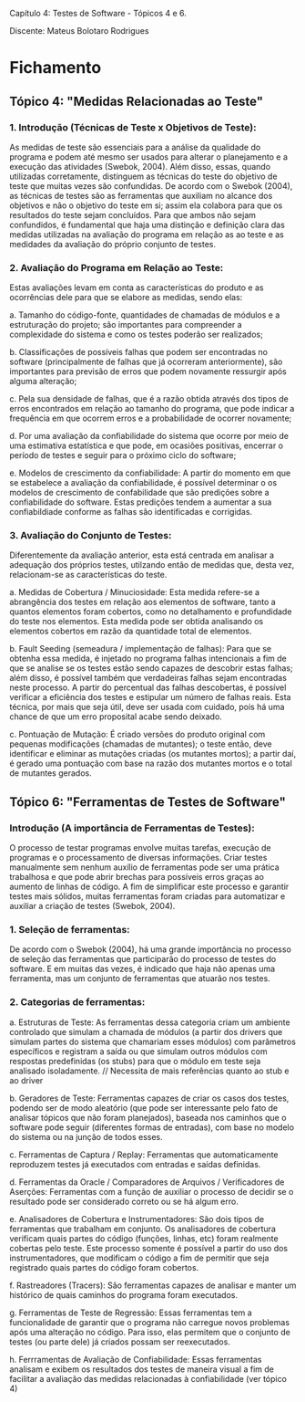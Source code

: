 Capítulo 4: Testes de Software - Tópicos 4 e 6.

Discente: Mateus Bolotaro Rodrigues

# Fichamento

## Tópico 4: "Medidas Relacionadas ao Teste"

### 1. Introdução (Técnicas de Teste x Objetivos de Teste):

  As medidas de teste são essenciais para a análise da qualidade do programa e podem até mesmo ser usados para alterar o planejamento e a execução das atividades (Swebok, 2004). Além disso, essas, quando utilizadas corretamente, distinguem as técnicas do teste do objetivo de teste que muitas vezes são confundidas.
  De acordo com o Swebok (2004), as técnicas de testes são as ferramentas que auxiliam no alcance dos objetivos e não o objetivo do teste em si; assim ela colabora para que os resultados do teste sejam concluídos. Para que ambos não sejam confundidos, é fundamental que haja uma distinção e definição clara das medidas utilizadas na avaliação do programa em relação as ao teste e as medidades da avaliação do próprio conjunto de testes.

### 2. Avaliação do Programa em Relação ao Teste:
  Estas avaliações levam em conta as características do produto e as ocorrências dele para que se elabore as medidas, sendo elas:

a. Tamanho do código-fonte, quantidades de chamadas de módulos e a estruturação do projeto; são importantes para compreender a complexidade do sistema e como os testes poderão ser realizados;

b. Classificações de possíveis falhas que podem ser encontradas no software (principalmente de falhas que já ocorreram anteriormente), são importantes para previsão de erros que podem novamente ressurgir após alguma alteração;

c. Pela sua densidade de falhas, que é a razão obtida através dos tipos de erros encontrados em relação ao tamanho do programa, que pode indicar a frequência em que ocorrem erros e a probabilidade de ocorrer novamente;

d. Por uma avaliação da confiabilidade do sistema que ocorre por meio de uma estimativa estatística e que pode, em ocasiões positivas, encerrar o período de testes e seguir para o próximo ciclo do software;

e. Modelos de crescimento da confiabilidade: A partir do momento em que se estabelece a avaliação da confiabilidade, é possível determinar o os modelos de crescimento de confabilidade que são predições sobre a confiabilidade do software. Estas predições tendem a aumentar a sua confiabildiade conforme as falhas são identificadas e corrigidas.  

### 3. Avaliação do Conjunto de Testes:
  Diferentemente da avaliação anterior, esta está centrada em analisar a adequação dos próprios testes, utilzando então de medidas que, desta vez, relacionam-se as características do teste.

a. Medidas de Cobertura / Minuciosidade: Esta medida refere-se a abrangência dos testes em relação aos elementos de software, tanto a quantos elementos foram cobertos, como no detalhamento e profundidade do teste nos elementos. Esta medida pode ser obtida analisando os elementos cobertos em razão da quantidade total de elementos.

b. Fault Seeding (semeadura / implementação de falhas): Para que se obtenha essa medida, é injetado no programa falhas intencionais a fim de que se analise se os testes estão sendo capazes de descobrir estas falhas; além disso, é possível também que verdadeiras falhas sejam encontradas neste processo. A partir do percentual das falhas descobertas, é possível verificar a eficiência dos testes e estipular um número de falhas reais. Esta técnica, por mais que seja útil, deve ser usada com cuidado, pois há uma chance de que um erro proposital acabe sendo deixado.

c. Pontuação de Mutação: É criado versões do produto original com pequenas modificações (chamadas de mutantes); o teste então, deve identificar e eliminar as mutações criadas (os mutantes mortos); a partir daí, é gerado uma pontuação com base na razão dos mutantes mortos e o total de mutantes gerados. 

## Tópico 6: "Ferramentas de Testes de Software"

### Introdução (A importância de Ferramentas de Testes):
  O processo de testar programas envolve muitas tarefas, execução de programas e o processamento de diversas informações. Criar testes manualmente sem nenhum auxílio de ferramentas pode ser uma prática trabalhosa e que pode abrir brechas para possíveis erros graças ao aumento de linhas de código. A fim de simplificar este processo e garantir testes mais sólidos, muitas ferramentas foram criadas para automatizar e auxiliar a criação de testes (Swebok, 2004).

### 1. Seleção de ferramentas:
  De acordo com o Swebok (2004), há uma grande importância no processo de seleção das ferramentas que participarão do processo de testes do software. E em muitas das vezes, é indicado que haja não apenas uma ferramenta, mas um conjunto de ferramentas que atuarão nos testes.

### 2. Categorias de ferramentas:
  a. Estruturas de Teste: As ferramentas dessa categoria criam um ambiente controlado que simulam a chamada de módulos (a partir dos drivers que simulam partes do sistema que chamariam esses módulos) com parâmetros específicos e registram a saída ou que simulam outros módulos com respostas predefinidas (os stubs) para que o módulo em teste seja analisado isoladamente. // Necessita de mais referências quanto ao stub e ao driver

 b. Geradores de Teste: Ferramentas capazes de criar os casos dos testes, podendo ser de modo aleatório (que pode ser interessante pelo fato de analisar tópicos que não foram planejados), baseada nos caminhos que o software pode seguir (diferentes formas de entradas), com base no modelo do sistema ou na junção de todos esses.

c. Ferramentas de Captura / Replay: Ferramentas que automaticamente reproduzem testes já executados com entradas e saídas definidas.

d. Ferramentas da Oracle / Comparadores de Arquivos / Verificadores de Aserções: Ferramentas com a função de auxiliar o processo de decidir se o resultado pode ser considerado correto ou se há algum erro.

e. Analisadores de Cobertura e Instrumentadores: São dois tipos de ferramentas que trabalham em conjunto. Os analisadores de cobertura verificam quais partes do código (funções, linhas, etc) foram realmente cobertas pelo teste. Este processo somente é possível a partir do uso dos instrumentadores, que modificam o código a fim de permitir que seja registrado quais partes do código foram cobertos.

f. Rastreadores (Tracers): São ferramentas capazes de analisar e manter um histórico de quais caminhos do programa foram executados.

g. Ferramentas de Teste de Regressão: Essas ferramentas tem a funcionalidade de garantir que o programa não carregue novos problemas após uma alteração no código. Para isso, elas permitem que o conjunto de testes (ou parte dele) já criados possam ser reexecutados.

h. Ferrramentas de Avaliação de Confiabilidade: Essas ferramentas analisam e exibem os resultados dos testes de maneira visual a fim de facilitar a avaliação das medidas relacionadas à confiabilidade (ver tópico 4)
